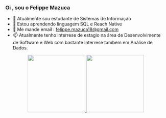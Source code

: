 ### Oi , sou o Felippe Mazuca

- 🔭 Atualmente sou estudante de Sistemas de Informação
- 🌱 Estou aprendendo linguagem SQL e Reach Native
- 💬 Me mande email : felippe.mazuca18@gmail.com
- 📫 Atualmente tenho interrese de estagio na área de Desenvolvimente de Software e Web com bastante interrese tambem em Análise de Dados.

<div align="center">
  <a href="https://github.com/Femazuca">
  <img height="180em" src="https://github-readme-stats.vercel.app/api?username=femazuca&show_icons=true&theme=dracula&include_all_commits=true&count_private=true"/>
  <img height="180em" src="https://github-readme-stats.vercel.app/api/top-langs/?username=femazuca&layout=compact&langs_count=7&theme=dracula"/>
</div>
